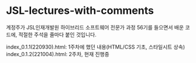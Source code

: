 # JSL-lectures-with-comments
계정주가 JSL인재개발원 하이브리드 소프트웨어 전문가 과정 56기를 들으면서 배운 코드에, 적절한 주석을 줄마다 붙인 것입니다.

index_0.1.1(220930).html: 1주차에 했던 내용(HTML/CSS 기초, 스타일시트 상속)
index_0.1.2(221004).html: 2주차, 현재 진행중
